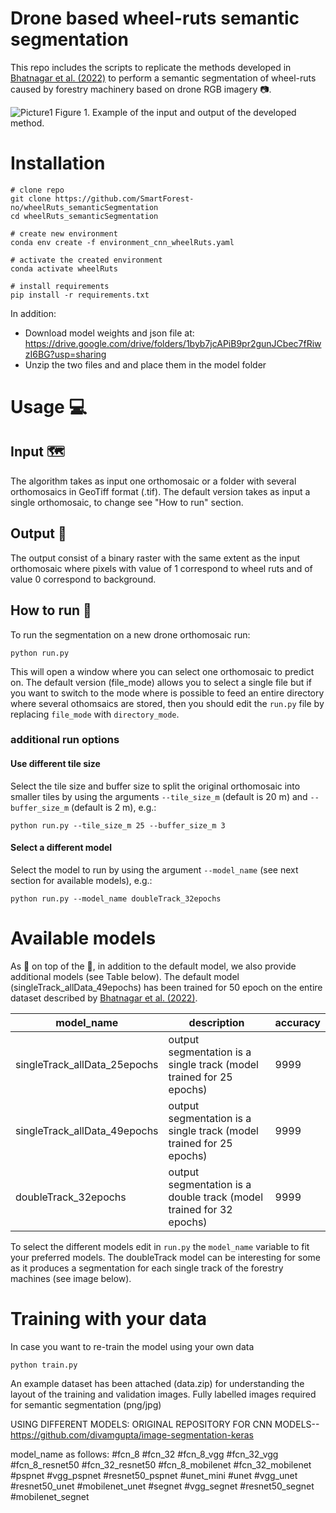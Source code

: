 # Drone based wheel-ruts semantic segmentation

This repo includes the scripts to replicate the methods developed in [Bhatnagar et al. (2022)](https://zenodo.org/record/5746878#.YoeAzKhBxaQ) to perform a semantic segmentation of wheel-ruts caused by forestry machinery based on drone RGB imagery 📷. 

![Picture1](https://user-images.githubusercontent.com/5663984/169524083-197f2a17-fbc9-4b87-b0fb-324217caade5.png)
Figure 1. Example of the input and output of the developed method.

# Installation

```
# clone repo
git clone https://github.com/SmartForest-no/wheelRuts_semanticSegmentation
cd wheelRuts_semanticSegmentation

# create new environment
conda env create -f environment_cnn_wheelRuts.yaml

# activate the created environment
conda activate wheelRuts

# install requirements
pip install -r requirements.txt
```
In addition:
- Download model weights and json file at: https://drive.google.com/drive/folders/1byb7jcAPiB9pr2gunJCbec7fRiwzI6BG?usp=sharing
- Unzip the two files and and place them in the model folder

# Usage 💻
## Input 🗺️ 
The algorithm takes as input one orthomosaic or a folder with several orthomosaics in GeoTiff format (.tif). The default version takes as input a single orthomosaic, to change see "How to run" section.

## Output 🚜
The output consist of a binary raster with the same extent as the input orthomosaic where pixels with value of 1 correspond to wheel ruts and of value 0 correspond to background.

## How to run 🏃
To run the segmentation on a new drone orthomosaic run:
```
python run.py
```
This will open a window where you can select one orthomosaic to predict on. The default version (file_mode) allows you to select a single file but if you want to switch to the mode where is possible to feed an entire directory where several othomsaics are stored, then you should edit the ```run.py``` file by replacing ```file_mode``` with ```directory_mode```.

### additional run options
#### Use different tile size
Select the tile size and buffer size to split the original orthomosaic into smaller tiles by using the arguments ```--tile_size_m``` (default is 20 m) and ```--buffer_size_m``` (default is 2 m), e.g.:
```
python run.py --tile_size_m 25 --buffer_size_m 3

```
#### Select a different model
Select the model to run by using the argument ```--model_name``` (see next section for available models), e.g.:
```
python run.py --model_name doubleTrack_32epochs

```

# Available models
As 🍒 on top of the 🎂, in addition to the default model, we also provide additional models (see Table below). The default model (singleTrack_allData_49epochs) has been trained for 50 epoch on the entire dataset described by [Bhatnagar et al. (2022)](https://zenodo.org/record/5746878#.YoeAzKhBxaQ).  

| model_name  | description | accuracy |
| ------------- | ------------- | ------------- |
| singleTrack_allData_25epochs  | output segmentation is a single track (model trained for 25 epochs) | 9999 |
| singleTrack_allData_49epochs  | output segmentation is a single track (model trained for 25 epochs) | 9999 |
| doubleTrack_32epochs  | output segmentation is a double track (model trained for 32 epochs) | 9999 |


To select the different models edit in ```run.py``` the ```model_name``` variable to fit your preferred models. The doubleTrack model can be interesting for some as it produces a segmentation for each single track of the forestry machines (see image below).


# Training with your data
In case you want to re-train the model using your own data
```
python train.py
```
An example dataset has been attached (data.zip) for understanding the layout of the training and validation images.
Fully labelled images required for semantic segmentation (png/jpg)

USING DIFFERENT MODELS:
ORIGINAL REPOSITORY FOR CNN MODELS-- https://github.com/divamgupta/image-segmentation-keras 

model_name as follows:
#fcn_8
#fcn_32
#fcn_8_vgg
#fcn_32_vgg
#fcn_8_resnet50
#fcn_32_resnet50
#fcn_8_mobilenet
#fcn_32_mobilenet
#pspnet
#vgg_pspnet
#resnet50_pspnet
#unet_mini
#unet
#vgg_unet
#resnet50_unet
#mobilenet_unet
#segnet
#vgg_segnet
#resnet50_segnet
#mobilenet_segnet
